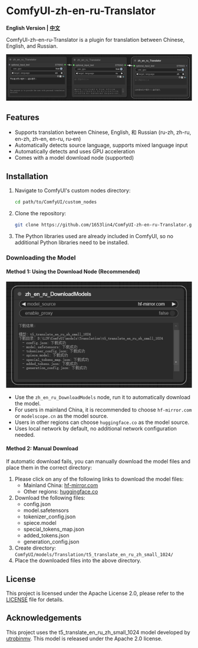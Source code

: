 # ComfyUI-zh-en-ru-Translator
<strong>English Version | [中文](./README.md)</strong>

ComfyUI-zh-en-ru-Translator is a plugin for translation between Chinese, English, and Russian.

![Example Image](example.png)
## Features

- Supports translation between Chinese, English, 和 Russian (ru-zh, zh-ru, en-zh, zh-en, en-ru, ru-en)
- Automatically detects source language, supports mixed language input
- Automatically detects and uses GPU acceleration
- Comes with a model download node (supported)

## Installation
1. Navigate to ComfyUI's custom nodes directory:
    ```bash
    cd path/to/ComfyUI/custom_nodes
    ```

2. Clone the repository:
    ```bash
    git clone https://github.com/1653lin4/ComfyUI-zh-en-ru-Translator.git
    ```
3. The Python libraries used are already included in ComfyUI, so no additional Python libraries need to be installed.

### Downloading the Model
#### Method 1: Using the Download Node (Recommended)
![Example Image](DownloadModels.png)
- Use the `zh_en_ru_DownloadModels` node, run it to automatically download the model.
- For users in mainland China, it is recommended to choose `hf-mirror.com` or `modelscope.cn` as the model source.
- Users in other regions can choose `huggingface.co` as the model source.
- Uses local network by default, no additional network configuration needed.

#### Method 2: Manual Download
If automatic download fails, you can manually download the model files and place them in the correct directory:

1. Please click on any of the following links to download the model files:
   - Mainland China: [hf-mirror.com](https://hf-mirror.com/utrobinmv/t5_translate_en_ru_zh_small_1024/tree/main)
   - Other regions: [huggingface.co](https://huggingface.co/utrobinmv/t5_translate_en_ru_zh_small_1024/tree/main)
2. Download the following files:
   - config.json
   - model.safetensors
   - tokenizer_config.json
   - spiece.model
   - special_tokens_map.json
   - added_tokens.json
   - generation_config.json
3. Create directory: `ComfyUI/models/Translation/t5_translate_en_ru_zh_small_1024/`
4. Place the downloaded files into the above directory.


## License

This project is licensed under the Apache License 2.0, please refer to the [LICENSE](./LICENSE) file for details.


## Acknowledgements

This project uses the t5_translate_en_ru_zh_small_1024 model developed by [utrobinmv](https://huggingface.co/utrobinmv). This model is released under the Apache 2.0 license.
